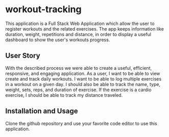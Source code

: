 # workout-tracking

This application is a Full Stack Web Application which allow the user to register workouts and the related exercises. The app keeps information like duration, weight, repetitions and distance, in order to display a useful dashboard to show the user's workouts progress.


## User Story

With the described process we were able to create a useful, efficient, responsive, and engaging application.
As a user, I want to be able to view create and track daily workouts. I want to be able to log multiple exercises in a workout on a given day. I should also be able to track the name, type, weight, sets, reps, and duration of exercise. If the exercise is a cardio exercise, I should be able to track my distance traveled.


## Installation and Usage

Clone the github repository and use your favorite code editor to use this application.
